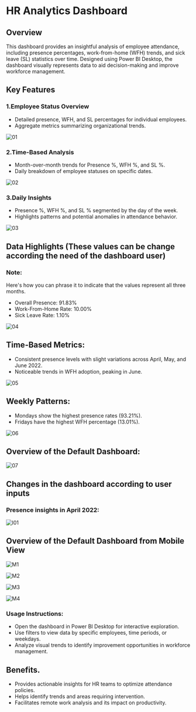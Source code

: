 # HR Analytics Dashboard

## Overview

This dashboard provides an insightful analysis of employee attendance, including presence percentages, work-from-home (WFH) trends, and sick leave (SL) statistics over time. Designed using Power BI Desktop, 
the dashboard visually represents data to aid decision-making and improve workforce management.

## Key Features
### 1.Employee Status Overview
- Detailed presence, WFH, and SL percentages for individual employees.
- Aggregate metrics summarizing organizational trends.

![01](https://github.com/user-attachments/assets/aa5b8a91-7752-4cd2-8d05-3aeafbcde2f9)

### 2.Time-Based Analysis
- Month-over-month trends for Presence %, WFH %, and SL %.
- Daily breakdown of employee statuses on specific dates.

![02](https://github.com/user-attachments/assets/2b3a5d92-7a50-4e64-9554-5cd5560a5445)

### 3.Daily Insights
- Presence %, WFH %, and SL % segmented by the day of the week.
- Highlights patterns and potential anomalies in attendance behavior.

![03](https://github.com/user-attachments/assets/23573ac2-583c-4735-a24f-fca5fa86ff17)

## Data Highlights (These values can be change according the need of the dashboard user)
### Note:
Here's how you can phrase it to indicate that the values represent all three months.

- Overall Presence: 91.83%
- Work-From-Home Rate: 10.00%
- Sick Leave Rate: 1.10%

![04](https://github.com/user-attachments/assets/d3115c66-bcee-44cb-8786-e42c8945b718)

## Time-Based Metrics:

- Consistent presence levels with slight variations across April, May, and June 2022.
- Noticeable trends in WFH adoption, peaking in June.

![05](https://github.com/user-attachments/assets/9dbfb211-90b2-4821-9da8-4cc0c4f291e4)

## Weekly Patterns:

- Mondays show the highest presence rates (93.21%).
- Fridays have the highest WFH percentage (13.01%).

![06](https://github.com/user-attachments/assets/ea45fe2c-71b3-4a3a-8673-02bd58fc3f4d)

## Overview of the Default Dashboard:

![07](https://github.com/user-attachments/assets/247fc38d-6f77-465a-9ebd-9f1a82572736)

## Changes in the dashboard according to user inputs

### Presence insights in April 2022:

![I01](https://github.com/user-attachments/assets/4a0b0c07-a7e9-4b0a-ab3b-ac34a059e3d7)

## Overview of the Default Dashboard from Mobile View

![M1](https://github.com/user-attachments/assets/eba4615e-4b5d-4a66-bb62-fd0351432046)

![M2](https://github.com/user-attachments/assets/15576b6c-1577-4ef6-b982-36780d199480)

![M3](https://github.com/user-attachments/assets/ef7ebe5b-40c8-4a52-966e-6941d5cc34ba)

![M4](https://github.com/user-attachments/assets/69dd0ccf-4517-4d21-b7df-b1edf91aca80)
 
### Usage Instructions:

- Open the dashboard in Power BI Desktop for interactive exploration.
- Use filters to view data by specific employees, time periods, or weekdays.
- Analyze visual trends to identify improvement opportunities in workforce management.


## Benefits.

- Provides actionable insights for HR teams to optimize attendance policies.
- Helps identify trends and areas requiring intervention.
- Facilitates remote work analysis and its impact on productivity.
